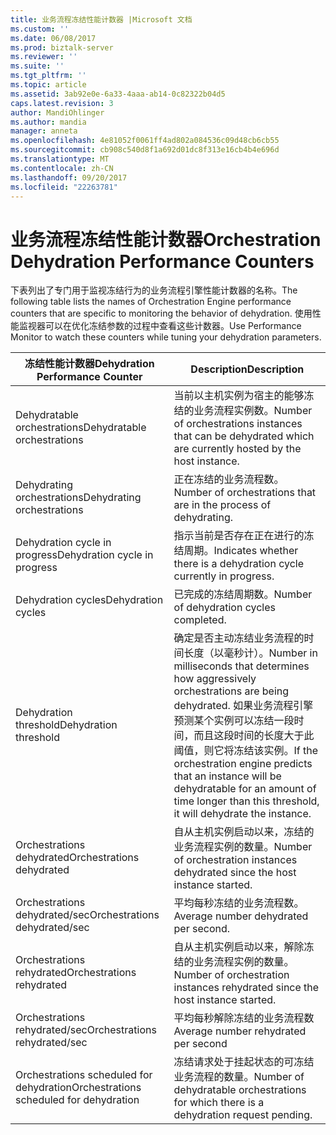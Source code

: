 ```yaml
---
title: 业务流程冻结性能计数器 |Microsoft 文档
ms.custom: ''
ms.date: 06/08/2017
ms.prod: biztalk-server
ms.reviewer: ''
ms.suite: ''
ms.tgt_pltfrm: ''
ms.topic: article
ms.assetid: 3ab92e0e-6a33-4aaa-ab14-0c82322b04d5
caps.latest.revision: 3
author: MandiOhlinger
ms.author: mandia
manager: anneta
ms.openlocfilehash: 4e81052f0061ff4ad802a084536c09d48cb6cb55
ms.sourcegitcommit: cb908c540d8f1a692d01dc8f313e16cb4b4e696d
ms.translationtype: MT
ms.contentlocale: zh-CN
ms.lasthandoff: 09/20/2017
ms.locfileid: "22263781"
---
```

# <a name="orchestration-dehydration-performance-counters"></a><span data-ttu-id="2335c-102">业务流程冻结性能计数器</span><span class="sxs-lookup"><span data-stu-id="2335c-102">Orchestration Dehydration Performance Counters</span></span>
<span data-ttu-id="2335c-103">下表列出了专门用于监视冻结行为的业务流程引擎性能计数器的名称。</span><span class="sxs-lookup"><span data-stu-id="2335c-103">The following table lists the names of Orchestration Engine performance counters that are specific to monitoring the behavior of dehydration.</span></span> <span data-ttu-id="2335c-104">使用性能监视器可以在优化冻结参数的过程中查看这些计数器。</span><span class="sxs-lookup"><span data-stu-id="2335c-104">Use Performance Monitor to watch these counters while tuning your dehydration parameters.</span></span>  
  
|<span data-ttu-id="2335c-105">冻结性能计数器</span><span class="sxs-lookup"><span data-stu-id="2335c-105">Dehydration Performance Counter</span></span>|<span data-ttu-id="2335c-106">Description</span><span class="sxs-lookup"><span data-stu-id="2335c-106">Description</span></span>|  
|-------------------------------------|-----------------|  
|<span data-ttu-id="2335c-107">Dehydratable orchestrations</span><span class="sxs-lookup"><span data-stu-id="2335c-107">Dehydratable orchestrations</span></span>|<span data-ttu-id="2335c-108">当前以主机实例为宿主的能够冻结的业务流程实例数。</span><span class="sxs-lookup"><span data-stu-id="2335c-108">Number of orchestrations instances that can be dehydrated which are currently hosted by the host instance.</span></span>|  
|<span data-ttu-id="2335c-109">Dehydrating orchestrations</span><span class="sxs-lookup"><span data-stu-id="2335c-109">Dehydrating orchestrations</span></span>|<span data-ttu-id="2335c-110">正在冻结的业务流程数。</span><span class="sxs-lookup"><span data-stu-id="2335c-110">Number of orchestrations that are in the process of dehydrating.</span></span>|  
|<span data-ttu-id="2335c-111">Dehydration cycle in progress</span><span class="sxs-lookup"><span data-stu-id="2335c-111">Dehydration cycle in progress</span></span>|<span data-ttu-id="2335c-112">指示当前是否存在正在进行的冻结周期。</span><span class="sxs-lookup"><span data-stu-id="2335c-112">Indicates whether there is a dehydration cycle currently in progress.</span></span>|  
|<span data-ttu-id="2335c-113">Dehydration cycles</span><span class="sxs-lookup"><span data-stu-id="2335c-113">Dehydration cycles</span></span>|<span data-ttu-id="2335c-114">已完成的冻结周期数。</span><span class="sxs-lookup"><span data-stu-id="2335c-114">Number of dehydration cycles completed.</span></span>|  
|<span data-ttu-id="2335c-115">Dehydration threshold</span><span class="sxs-lookup"><span data-stu-id="2335c-115">Dehydration threshold</span></span>|<span data-ttu-id="2335c-116">确定是否主动冻结业务流程的时间长度（以毫秒计）。</span><span class="sxs-lookup"><span data-stu-id="2335c-116">Number in milliseconds that determines how aggressively orchestrations are being dehydrated.</span></span> <span data-ttu-id="2335c-117">如果业务流程引擎预测某个实例可以冻结一段时间，而且这段时间的长度大于此阈值，则它将冻结该实例。</span><span class="sxs-lookup"><span data-stu-id="2335c-117">If the orchestration engine predicts that an instance will be dehydratable for an amount of time longer than this threshold, it will dehydrate the instance.</span></span>|  
|<span data-ttu-id="2335c-118">Orchestrations dehydrated</span><span class="sxs-lookup"><span data-stu-id="2335c-118">Orchestrations dehydrated</span></span>|<span data-ttu-id="2335c-119">自从主机实例启动以来，冻结的业务流程实例的数量。</span><span class="sxs-lookup"><span data-stu-id="2335c-119">Number of orchestration instances dehydrated since the host instance started.</span></span>|  
|<span data-ttu-id="2335c-120">Orchestrations dehydrated/sec</span><span class="sxs-lookup"><span data-stu-id="2335c-120">Orchestrations dehydrated/sec</span></span>|<span data-ttu-id="2335c-121">平均每秒冻结的业务流程数。</span><span class="sxs-lookup"><span data-stu-id="2335c-121">Average number dehydrated per second.</span></span>|  
|<span data-ttu-id="2335c-122">Orchestrations rehydrated</span><span class="sxs-lookup"><span data-stu-id="2335c-122">Orchestrations rehydrated</span></span>|<span data-ttu-id="2335c-123">自从主机实例启动以来，解除冻结的业务流程实例的数量。</span><span class="sxs-lookup"><span data-stu-id="2335c-123">Number of orchestration instances rehydrated since the host instance started.</span></span>|  
|<span data-ttu-id="2335c-124">Orchestrations rehydrated/sec</span><span class="sxs-lookup"><span data-stu-id="2335c-124">Orchestrations rehydrated/sec</span></span>|<span data-ttu-id="2335c-125">平均每秒解除冻结的业务流程数</span><span class="sxs-lookup"><span data-stu-id="2335c-125">Average number rehydrated per second</span></span>|  
|<span data-ttu-id="2335c-126">Orchestrations scheduled for dehydration</span><span class="sxs-lookup"><span data-stu-id="2335c-126">Orchestrations scheduled for dehydration</span></span>|<span data-ttu-id="2335c-127">冻结请求处于挂起状态的可冻结业务流程的数量。</span><span class="sxs-lookup"><span data-stu-id="2335c-127">Number of dehydratable orchestrations for which there is a dehydration request pending.</span></span>|